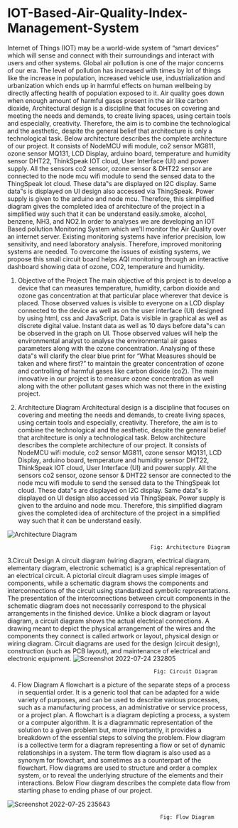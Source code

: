 # IOT-Based-Air-Quality-Index-Management-System
Internet of Things (IOT) may be a world-wide system of “smart devices” which will sense and
connect with their surroundings and interact with users and other systems. Global air pollution is
one of the major concerns of our era. The level of pollution has increased with times by lot of
things like the increase in population, increased vehicle use, industrialization and urbanization
which ends up in harmful effects on human wellbeing by directly affecting health of population
exposed to it. Air quality goes down when enough amount of harmful gases present in the air like
carbon dioxide, Architectural design is a discipline that focuses on covering and meeting the needs and
demands, to create living spaces, using certain tools and especially, creativity. Therefore, the
aim is to combine the technological and the aesthetic, despite the general belief that
architecture is only a technological task.
Below architecture describes the complete architecture of our project. It consists of
NodeMCU wifi module, co2 sensor MG811, ozone sensor MQ131, LCD Display, arduino
board, temperature and humidity sensor DHT22, ThinkSpeak IOT cloud, User Interface (UI)
and power supply. All the sensors co2 sensor, ozone sensor & DHT22 sensor are connected
to the node mcu wifi module to send the sensed data to the ThingSpeak Iot cloud. These
data‟s are displayed on I2C display. Same data‟s is displayed on UI design also accessed via
ThingSpeak. Power supply is given to the arduino and node mcu. Therefore, this simplified
diagram gives the completed idea of architecture of the project in a simplified way such that
it can be understand easily.smoke, alcohol, benzene, NH3, and NO2.In order to analyses we are developing
an IOT Based pollution Monitoring System which we'll monitor the Air Quality over an internet
server. Existing monitoring systems have inferior precision, low sensitivity, and need laboratory
analysis. Therefore, improved monitoring systems are needed. To overcome the issues of
existing systems, we propose this small circuit board helps AQI monitoring through an
interactive dashboard showing data of ozone, CO2, temperature and humidity.

1. Objective of the Project
The main objective of this project is to develop a device that can measures temperature,
humidity, carbon dioxide and ozone gas concentration at that particular place wherever that
device is placed. Those observed values is visible to everyone on a LCD display connected to
the device as well as on the user interface (UI) designed by using html, css and JavaScript.
Data is visible in graphical as well as discrete digital value. Instant data as well as 10 days
before data‟s can be observed in the graph on UI.
Those observed values will help the environmental analyst to analyse the environmental air
gases parameters along with the ozone concentration. Analysing of these data‟s will clarify
the clear blue print for “What Measures should be taken and where first?” to maintain the
greater concentration of ozone and controlling of harmful gases like carbon dioxide (co2).
The main innovative in our project is to measure ozone concentration as well along with the
other pollutant gases which was not there in the existing project.

2. Architecture Diagram
Architectural design is a discipline that focuses on covering and meeting the needs and
demands, to create living spaces, using certain tools and especially, creativity. Therefore, the
aim is to combine the technological and the aesthetic, despite the general belief that
architecture is only a technological task.
Below architecture describes the complete architecture of our project. It consists of
NodeMCU wifi module, co2 sensor MG811, ozone sensor MQ131, LCD Display, arduino
board, temperature and humidity sensor DHT22, ThinkSpeak IOT cloud, User Interface (UI)
and power supply. All the sensors co2 sensor, ozone sensor & DHT22 sensor are connected
to the node mcu wifi module to send the sensed data to the ThingSpeak Iot cloud. These
data‟s are displayed on I2C display. Same data‟s is displayed on UI design also accessed via
ThingSpeak. Power supply is given to the arduino and node mcu. Therefore, this simplified
diagram gives the completed idea of architecture of the project in a simplified way such that
it can be understand easily.

![Architecture Diagram](https://user-images.githubusercontent.com/72158443/180847016-2b027512-549f-4a6f-8fd5-352b4faadd80.png)
            
                                                 Fig: Architecture Diagram

3.Circuit Design
A circuit diagram (wiring diagram, electrical diagram, elementary diagram, electronic
schematic) is a graphical representation of an electrical circuit. A pictorial circuit diagram
uses simple images of components, while a schematic diagram shows the components and
interconnections of the circuit using standardized symbolic representations. The presentation
of the interconnections between circuit components in the schematic diagram does not
necessarily correspond to the physical arrangements in the finished device.
Unlike a block diagram or layout diagram, a circuit diagram shows the actual electrical
connections. A drawing meant to depict the physical arrangement of the wires and the components they connect is called artwork or layout, physical design or wiring diagram.
Circuit diagrams are used for the design (circuit design), construction (such as PCB layout),
and maintenance of electrical and electronic equipment.
![Screenshot 2022-07-24 232805](https://user-images.githubusercontent.com/72158443/180847368-e9019377-5937-4453-a4cf-be429b2a09f0.png)
            
                                                  Fig: Circuit Diagram
4. Flow Diagram
A flowchart is a picture of the separate steps of a process in sequential order. It is a generic
tool that can be adapted for a wide variety of purposes, and can be used to describe various
processes, such as a manufacturing process, an administrative or service process, or a project
plan. A flowchart is a diagram depicting a process, a system or a computer algorithm. It is a
diagrammatic representation of the solution to a given problem but, more importantly, it
provides a breakdown of the essential steps to solving the problem. Flow diagram is a
collective term for a diagram representing a flow or set of dynamic relationships in a system.
The term flow diagram is also used as a synonym for flowchart, and sometimes as a
counterpart of the flowchart.
Flow diagrams are used to structure and order a complex system, or to reveal the underlying
structure of the elements and their interactions. Below Flow diagram describes the complete
data flow from starting phase to ending phase of our project.

![Screenshot 2022-07-25 235643](https://user-images.githubusercontent.com/72158443/180848118-15d99951-9232-458a-a61c-b59f98b40ea3.png)

                                                    Fig: Flow Diagram       


